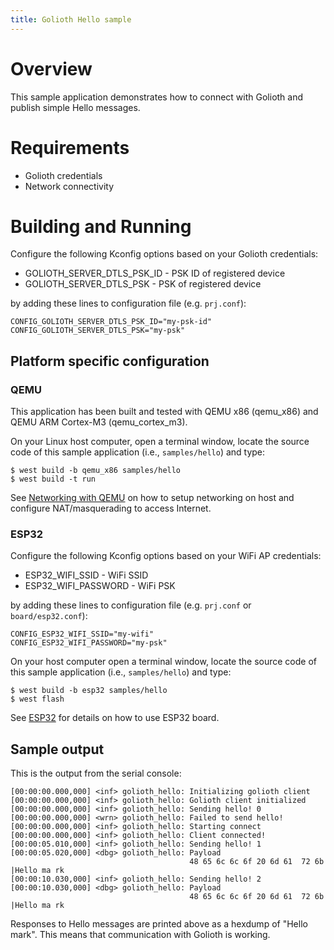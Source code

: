 ```yaml
---
title: Golioth Hello sample
---
```


# Overview

This sample application demonstrates how to connect with Golioth and
publish simple Hello messages.

# Requirements

-   Golioth credentials
-   Network connectivity

# Building and Running

Configure the following Kconfig options based on your Golioth
credentials:

-   GOLIOTH_SERVER_DTLS_PSK_ID - PSK ID of registered device
-   GOLIOTH_SERVER_DTLS_PSK - PSK of registered device

by adding these lines to configuration file (e.g. `prj.conf`):

``` {.cfg}
CONFIG_GOLIOTH_SERVER_DTLS_PSK_ID="my-psk-id"
CONFIG_GOLIOTH_SERVER_DTLS_PSK="my-psk"
```

## Platform specific configuration

### QEMU

This application has been built and tested with QEMU x86 (qemu_x86) and
QEMU ARM Cortex-M3 (qemu_cortex_m3).

On your Linux host computer, open a terminal window, locate the source
code of this sample application (i.e., `samples/hello`) and type:

``` {.console}
$ west build -b qemu_x86 samples/hello
$ west build -t run
```

See [Networking with
QEMU](https://docs.zephyrproject.org/latest/guides/networking/qemu_setup.html#networking-with-qemu)
on how to setup networking on host and configure NAT/masquerading to
access Internet.

### ESP32

Configure the following Kconfig options based on your WiFi AP
credentials:

-   ESP32_WIFI_SSID - WiFi SSID
-   ESP32_WIFI_PASSWORD - WiFi PSK

by adding these lines to configuration file (e.g. `prj.conf` or
`board/esp32.conf`):

``` {.cfg}
CONFIG_ESP32_WIFI_SSID="my-wifi"
CONFIG_ESP32_WIFI_PASSWORD="my-psk"
```

On your host computer open a terminal window, locate the source code of
this sample application (i.e., `samples/hello`) and type:

``` {.console}
$ west build -b esp32 samples/hello
$ west flash
```

See
[ESP32](https://docs.zephyrproject.org/latest/boards/xtensa/esp32/doc/index.html)
for details on how to use ESP32 board.

## Sample output

This is the output from the serial console:

``` {.console}
[00:00:00.000,000] <inf> golioth_hello: Initializing golioth client
[00:00:00.000,000] <inf> golioth_hello: Golioth client initialized
[00:00:00.000,000] <inf> golioth_hello: Sending hello! 0
[00:00:00.000,000] <wrn> golioth_hello: Failed to send hello!
[00:00:00.000,000] <inf> golioth_hello: Starting connect
[00:00:00.000,000] <inf> golioth_hello: Client connected!
[00:00:05.010,000] <inf> golioth_hello: Sending hello! 1
[00:00:05.020,000] <dbg> golioth_hello: Payload
                                        48 65 6c 6c 6f 20 6d 61  72 6b                   |Hello ma rk
[00:00:10.030,000] <inf> golioth_hello: Sending hello! 2
[00:00:10.030,000] <dbg> golioth_hello: Payload
                                        48 65 6c 6c 6f 20 6d 61  72 6b                   |Hello ma rk
```

Responses to Hello messages are printed above as a hexdump of \"Hello
mark\". This means that communication with Golioth is working.
